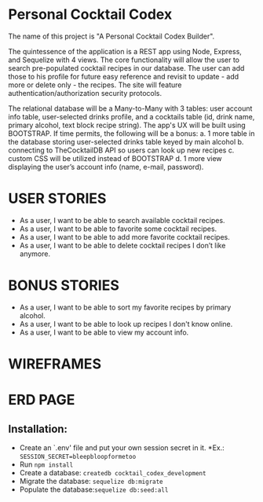 # Personal Cocktail Codex
The name of this project is "A Personal Cocktail Codex Builder". 

The quintessence of the application is a REST app using Node, Express, and Sequelize with 4 views. The core functionality will allow the user to search pre-populated cocktail recipes in our database. The user can add those to his profile for future easy reference and revisit to update - add more or delete only - the recipes. The site will feature authentication/authorization security protocols.

The relational database will be a Many-to-Many with 3 tables: user account info table, user-selected drinks profile, and a cocktails table (id, drink name, primary alcohol, text block recipe string). The app's UX will be built using BOOTSTRAP. If time permits, the following will be a bonus: a. 1 more table in the database storing user-selected drinks table keyed by main alcohol b. connecting to TheCocktailDB API so users can look up new recipes c. custom CSS will be utilized instead of BOOTSTRAP d. 1 more view displaying the user’s account info (name, e-mail, password).

# USER STORIES
- As a user, I want to be able to search available cocktail recipes. 
- As a user, I want to be able to favorite some cocktail recipes. 
- As a user, I want to be able to add more favorite cocktail recipes. 
- As a user, I want to be able to delete cocktail recipes I don’t like anymore. 

# BONUS STORIES
- As a user, I want to be able to sort my favorite recipes by primary alcohol.
- As a user, I want to be able to look up recipes I don't know online.
- As a user, I want to be able to view my account info. 

# WIREFRAMES 

# ERD PAGE

## Installation:
* Create an `.env' file and put your own session secret in it.
  *Ex.: ```SESSION_SECRET=bleepbloopformetoo```
* Run ```npm install```
* Create a database: ```createdb cocktail_codex_development```
* Migrate the database: ```sequelize db:migrate```
* Populate the database:```sequelize db:seed:all```
